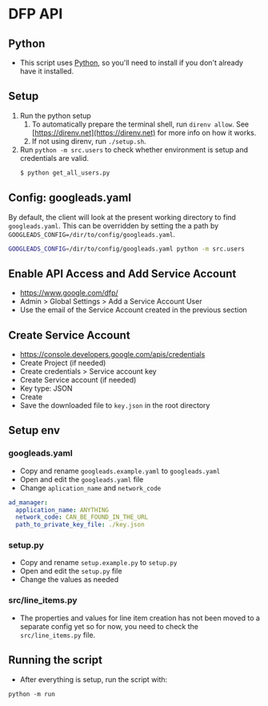 DFP API
===================================

## Python

- This script uses [Python](https://www.python.org/), so you'll need to install if you don't already have it installed.

## Setup

1. Run the python setup
    1. To automatically prepare the terminal shell, run `direnv allow`. See [https://direnv.net](https://direnv.net) for more info on how it works.
    2. If not using direnv, run `./setup.sh`.
2. Run `python -m src.users` to check whether environment is setup and credentials are valid.
    ```sh
    $ python get_all_users.py
    ```

## Config: googleads.yaml

By default, the client will look at the present working directory to find `googleads.yaml`. This can be overridden by setting the a path by `GOOGLEADS_CONFIG=/dir/to/config/googleads.yaml`.

```sh
GOOGLEADS_CONFIG=/dir/to/config/googleads.yaml python -m src.users
```

## Enable API Access and Add Service Account
- https://www.google.com/dfp/
- Admin > Global Settings > Add a Service Account User
- Use the email of the Service Account created in the previous section

## Create Service Account
- https://console.developers.google.com/apis/credentials
- Create Project (if needed)
- Create credentials > Service account key
- Create Service account (if needed)
- Key type: JSON
- Create
- Save the downloaded file to `key.json` in the root directory

## Setup env

### googleads.yaml
- Copy and rename `googleads.example.yaml` to `googleads.yaml`
- Open and edit the `googleads.yaml` file
- Change `aplication_name` and `network_code`

```yml
ad_manager:
  application_name: ANYTHING
  network_code: CAN_BE_FOUND_IN_THE_URL
  path_to_private_key_file: ./key.json
```
### setup.py
- Copy and rename `setup.example.py` to `setup.py`
- Open and edit the `setup.py` file
- Change the values as needed

### src/line_items.py
- The properties and values for line item creation has not been moved to a separate config yet so for now, you need to check the `src/line_items.py` file.

## Running the script
- After everything is setup, run the script with:

```
python -m run
```

